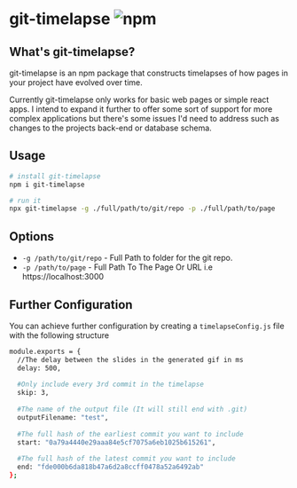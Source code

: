 # git-timelapse ![npm](https://img.shields.io/npm/v/git-timelapse)


## What's git-timelapse?

git-timelapse is an npm package that constructs timelapses of how pages in your project have evolved over time.

Currently git-timelapse only works for basic web pages or simple react apps. I intend to expand it further to offer some sort of support for more complex applications but there's some issues I'd need to address such as changes to the projects back-end or database schema.


## Usage

```sh
# install git-timelapse
npm i git-timelapse

# run it 
npx git-timelapse -g ./full/path/to/git/repo -p ./full/path/to/page 
```

## Options

- `-g /path/to/git/repo` - Full Path to folder for the git repo.
- `-p /path/to/page` - Full Path To The Page Or URL i.e https://localhost:3000



## Further Configuration

You can achieve further configuration by creating a `timelapseConfig.js` file with the following structure

```sh
module.exports = {
  //The delay between the slides in the generated gif in ms
  delay: 500,
  
  #Only include every 3rd commit in the timelapse
  skip: 3,
  
  #The name of the output file (It will still end with .git)
  outputFilename: "test",
  
  #The full hash of the earliest commit you want to include
  start: "0a79a4440e29aaa84e5cf7075a6eb1025b615261",
  
  #The full hash of the latest commit you want to include
  end: "fde000b6da818b47a6d2a8ccff0478a52a6492ab"
};
```
